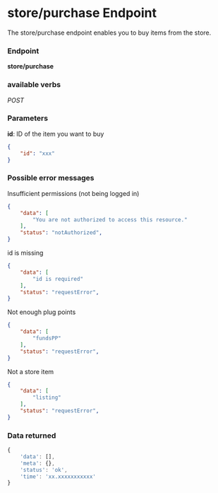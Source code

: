 # store/purchase Endpoint

The store/purchase endpoint enables you to buy items from the store.

### Endpoint

**store/purchase**

### available verbs

_POST_

### Parameters

**id**: ID of the item you want to buy

```json
{
    "id": "xxx"
}
```

### Possible error messages

Insufficient permissions (not being logged in)
```json
{
    "data": [
        "You are not authorized to access this resource."
    ],
    "status": "notAuthorized",
}
```

id is missing
```json
{
    "data": [
        "id is required"
    ],
    "status": "requestError",
}
```

Not enough plug points
```json
{
    "data": [
        "fundsPP"
    ],
    "status": "requestError",
}
```

Not a store item
```json
{
    "data": [
        "listing"
    ],
    "status": "requestError",
}
```

### Data returned

```js
{
    'data': [],
    'meta': {},
    'status': 'ok',
    'time': 'xx.xxxxxxxxxxx'
}
```